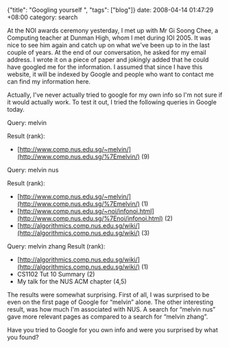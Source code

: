 {"title": "Googling yourself  ", "tags": ["blog"]}
date: 2008-04-14 01:47:29 +08:00
category: search

At the NOI awards ceremony yesterday, I met up with Mr Gi Soong Chee, a
Computing teacher at Dunman High, whom I met during IOI 2005. It was nice to
see him again and catch up on what we've been up to in the last couple of
years. At the end of our conversation, he asked for my email address. I wrote
it on a piece of paper and jokingly added that he could have googled me for the
information. I assumed that since I have this website, it will be indexed by
Google and people who want to contact me can find my information here.

Actually, I've never actually tried to google for my own info so I'm not sure
if it would actually work. To test it out, I tried the following queries in
Google today.

Query: melvin

Result (rank):

* [http://www.comp.nus.edu.sg/~melvin/](http://www.comp.nus.edu.sg/%7Emelvin/) (9)

Query: melvin nus

Result (rank):

* [http://www.comp.nus.edu.sg/~melvin/](http://www.comp.nus.edu.sg/%7Emelvin/) (1)
* [http://www.comp.nus.edu.sg/~noi/infonoi.html](http://www.comp.nus.edu.sg/%7Enoi/infonoi.html) (2)
* [http://algorithmics.comp.nus.edu.sg/wiki/](http://algorithmics.comp.nus.edu.sg/wiki/) (3)</td>

Query: melvin zhang
Result (rank):

* [http://algorithmics.comp.nus.edu.sg/wiki/](http://algorithmics.comp.nus.edu.sg/wiki/) (1)
* CS1102 Tut 10 Summary (2)
* My talk for the NUS ACM chapter (4,5)</td>

The results were somewhat surprising. First of all, I was surprised to be even
on the first page of Google for “melvin” alone. The other interesting result,
was how much I'm associated with NUS. A search for “melvin nus” gave more
relevant pages as compared to a search for “melvin zhang”.

Have you tried to Google for you own info and were you surprised by what you found?
